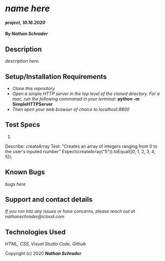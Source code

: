 # _name here_

#### _project, 10.16.2020_

#### By _**Nathan Schrader**_

## Description

_description here._

## Setup/Installation Requirements

* _Clone this repository_
* _Open a simple HTTP server in the top level of the cloned directory. For a mac, run the following commanad in your terminal:_
**python -m SimpleHTTPServer**
* _Then open your web browser of choice to localhost:8800_

## Test Specs

1. 
Describe: createArray
Test: "Creates an array of integers ranging from 0 to the user's inputed number"
Expect(createArray("5")).toEqual([0, 1, 2, 3, 4, 5]);

## Known Bugs

_bugs here_

## Support and contact details

_If you run into any issues or have concerns, please reach out at nathanschrader@icloud.com_

## Technologies Used

_HTML, CSS, Visual Studio Code, Github_

Copyright (c) 2020 **_Nathan Schrader_**

